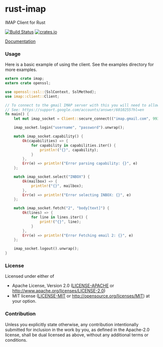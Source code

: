rust-imap
================
IMAP Client for Rust

[![Build Status](https://travis-ci.org/mattnenterprise/rust-imap.svg)](https://travis-ci.org/mattnenterprise/rust-imap)
[![crates.io](http://meritbadge.herokuapp.com/imap)](https://crates.io/crates/imap)

[Documentation](http://mattnenterprise.github.io/rust-imap)

### Usage
Here is a basic example of using the client. See the examples directory for more examples.
```rust
extern crate imap;
extern crate openssl;

use openssl::ssl::{SslContext, SslMethod};
use imap::client::Client;

// To connect to the gmail IMAP server with this you will need to allow unsecure apps access.
// See: https://support.google.com/accounts/answer/6010255?hl=en
fn main() {
	let mut imap_socket = Client::secure_connect(("imap.gmail.com", 993), SslContext::new(SslMethod::Sslv23).unwrap()).unwrap();

	imap_socket.login("username", "password").unwrap();

	match imap_socket.capability() {
		Ok(capabilities) => {
			for capability in capabilities.iter() {
				println!("{}", capability);
			}
		},
		Err(e) => println!("Error parsing capability: {}", e)
	};

	match imap_socket.select("INBOX") {
		Ok(mailbox) => {
			println!("{}", mailbox);
		},
		Err(e) => println!("Error selecting INBOX: {}", e)
	};

	match imap_socket.fetch("2", "body[text]") {
		Ok(lines) => {
			for line in lines.iter() {
				print!("{}", line);
			}
		},
		Err(e) => println!("Error Fetching email 2: {}", e)
	};

	imap_socket.logout().unwrap();
}
```

### License

Licensed under either of
 * Apache License, Version 2.0 ([LICENSE-APACHE](LICENSE-APACHE) or http://www.apache.org/licenses/LICENSE-2.0)
 * MIT license ([LICENSE-MIT](LICENSE-MIT) or http://opensource.org/licenses/MIT)
at your option.

### Contribution

Unless you explicitly state otherwise, any contribution intentionally submitted
for inclusion in the work by you, as defined in the Apache-2.0 license, shall be dual licensed as above, without any
additional terms or conditions.
